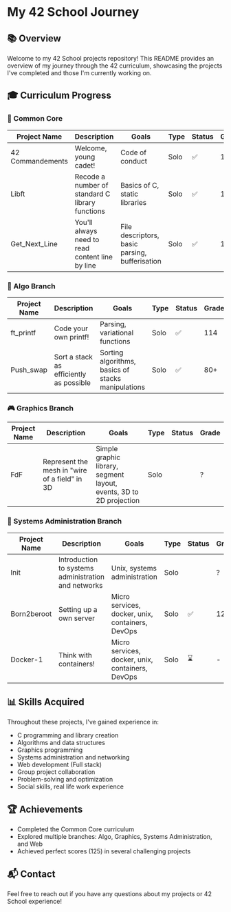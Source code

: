 # My 42 School Journey

## 📚 Overview
Welcome to my 42 School projects repository! This README provides an overview of my journey through the 42 curriculum, showcasing the projects I've completed and those I'm currently working on.



## 🎓 Curriculum Progress

### 🏁 Common Core
| Project Name | Description | Goals | Type | Status | Grade |
|--------------|-------------|-------|------|--------|-------|
| 42 Commandements | Welcome, young cadet! | Code of conduct | Solo | ✅ | 100 |
| Libft | Recode a number of standard C library functions | Basics of C, static libraries | Solo | ✅ | 124 |
| Get_Next_Line | You'll always need to read content line by line | File descriptors, basic parsing, bufferisation | Solo | ✅ | 105 |

### 🔱 Algo Branch
| Project Name | Description | Goals | Type | Status | Grade |
|--------------|-------------|-------|------|--------|-------|
| ft_printf | Code your own printf! | Parsing, variational functions | Solo | ✅ | 114 |
| Push_swap | Sort a stack as efficiently as possible | Sorting algorithms, basics of stacks manipulations | Solo | ✅ | 80+ |

### 🎮 Graphics Branch
| Project Name | Description | Goals | Type | Status | Grade |
|--------------|-------------|-------|------|--------|-------|
| FdF | Represent the mesh in "wire of a field" in 3D | Simple graphic library, segment layout, events, 3D to 2D projection | Solo |  | ? |

### 🔐 Systems Administration Branch
| Project Name | Description | Goals | Type | Status | Grade |
|--------------|-------------|-------|------|--------|-------|
| Init | Introduction to systems administration and networks | Unix, systems administration | Solo |  | ? |
| Born2beroot | Setting up a own server | Micro services, docker, unix, containers, DevOps | Solo | ✅ | 123 |
| Docker-1 | Think with containers! | Micro services, docker, unix, containers, DevOps | Solo | ⌛ | - |

## 📊 Skills Acquired
Throughout these projects, I've gained experience in:
- C programming and library creation
- Algorithms and data structures
- Graphics programming
- Systems administration and networking
- Web development (Full stack)
- Group project collaboration
- Problem-solving and optimization
- Social skills, real life work experience

## 🏆 Achievements
- Completed the Common Core curriculum
- Explored multiple branches: Algo, Graphics, Systems Administration, and Web
- Achieved perfect scores (125) in several challenging projects

## 📬 Contact
Feel free to reach out if you have any questions about my projects or 42 School experience!
